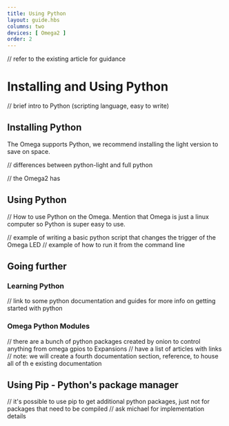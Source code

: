 ```yaml
---
title: Using Python
layout: guide.hbs
columns: two
devices: [ Omega2 ]
order: 2
---
```


// refer to the existing article for guidance

# Installing and Using Python

// brief intro to Python (scripting language, easy to write)


## Installing Python

The Omega supports Python, we recommend installing the light version to save on space.

// differences between python-light and full python

// the Omega2 has


## Using Python
// How to use Python on the Omega. Mention that Omega is just a linux computer so Python is super easy to use.

// example of writing a basic python script that changes the trigger of the Omega LED
// example of how to run it from the command line


## Going further

### Learning Python

// link to some python documentation and guides for more info on getting started with python

### Omega Python Modules

// there are a bunch of python packages created by onion to control anything from omega gpios to Expansions
// have a list of articles with links
// note: we will create a fourth documentation section, reference, to house all of th e existing documentation

## Using Pip - Python's package manager

// it's possible to use pip to get additional python packages, just not for packages that need to be compiled
// ask michael for implementation details
